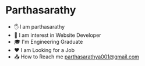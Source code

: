 # Parthasarathy

* 🖐️I am parthasarathy 
* 👀 I am interest in Website Developer
* 🎓 I'm Engineering Graduate 
* ♥️ I am Looking for a Job 
* 📤 How to Reach me parthasarathya001@gmail.com 